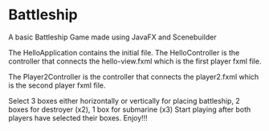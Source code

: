 # Battleship
A basic Battleship Game made using JavaFX and Scenebuilder

The HelloApplication contains the initial file.
The HelloController is the controller that connects the hello-view.fxml which is the first player fxml file.

The Player2Controller is the controller that connects the player2.fxml which is the second player fxml file.

Select 3 boxes either horizontally or vertically for placing battleship, 2 boxes for destroyer (x2), 1 box for submarine (x3)
Start playing after both players have selected their boxes. Enjoy!!!
